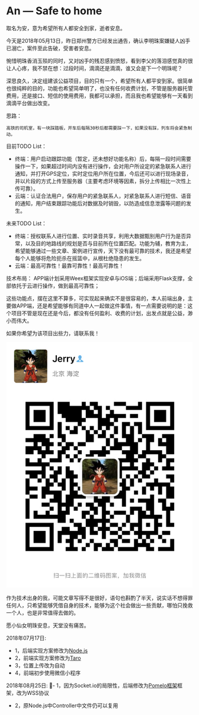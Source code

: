 # An — Safe to home

取名为安，意为希望所有人都安全到家，逝者安息。

今天是2018年05月13日，昨日郑州警方已经发出通告，确认李明珠案嫌疑人凶手已溺亡，案件至此告破，受害者安息。

惋惜明珠香消玉殒的同时，又对凶手的残忍感到愤怒，看到李父的落泪感觉真的很让人心疼，我不禁在想：过段时间，滴滴还是滴滴，谁又会是下一个明珠呢？

深思良久，决定组建该公益项目，目的只有一个，希望所有人都平安到家。很简单也很纯粹的目的，功能也希望简单明了，也没有任何收费计划，不管是服务器托管费用，还是接口、短信的使用费用，我都可以承担，而且我也希望能够有一天看到滴滴平台做出改变。

思路：
```
高铁的司机室，有一块踩踏板，开车后每隔30秒后都需要踩一下，如果没有踩，列车将会紧急制动。
```

目前TODO List：
- 终端：用户启动跟踪功能（暂定，还未想好功能名称）后，每隔一段时间需要操作一下，如果超过时间内没有进行操作，会对用户所设定的紧急联系人进行通知，并打开GPS定位，实时定位用户所在位置，今后还可以进行现场录音，并以片段的方式上传至服务器（主要考虑环境等因素，拆分上传相比一次性上传可靠）。
- 云端：认证合法用户，保存用户的紧急联系人，对紧急联系人进行短信、语音的通知，用户结束跟踪功能后对数据及时销毁，以防造成信息泄露等问题的发生。

未来TODO List：
- 终端：授权联系人进行位置、实时录音共享，利用大数据甄别用户行为是否异常，以及目的地路线的规划是否与目前所在位置匹配。功能为辅，教育为主，希望能够通过一些文章、案例进行宣传，天下没有最可靠的技术，我还是希望每个人能够将危险扼杀在摇篮中，从根杜绝隐患的发生。
- 云端：最高可靠性！最靠可靠性！最高可靠性！

技术布局：
APP端计划采用Weex框架实现安卓与iOS端；后端采用Flask支撑，全部依托于云进行操作，做到最高可靠性；

这些功能点，摆在这里不算多，可实现起来确实不是很容易的，本人前端出身，主要做APP端，还是希望能够有同道中人一起做这件事情，有一点需要说明的是：这个项目不管是现在还是今后，都没有任何盈利、收费的计划，出发点就是公益，渺小而伟大。

如果你希望为该项目出些力，请联系我！
<p align="center">
<img src="https://raw.githubusercontent.com/JerrySir/An/master/ContactMe.jpg" alt="Wechat QR code" title="Wechat QR code"/></a>
</p>

作为技术出身的我，可能文章写得不是很好，语句也斟酌了半天，说实话不想得罪任何人，只希望能够凭借自身的技术，能够为这个社会做出一些贡献，哪怕只挽救一个人，也是非常值得去做的。

愿小仙女明珠安息，天堂没有痛苦。

2018年07月17日:
- 1，后端实现方案修改为[Node.js](https://github.com/nodejs/node)
- 2，前端实现方案修改为[Taro](https://github.com/NervJS/taro)
- 3，位置上传改为自动
- 4，前端初步使用微信小程序

2018年08月25日:
- 1，因为Socket.io的局限性，后端修改为[Pomelo框架](https://github.com/NetEase/pomelo)框架，改为WSS协议
- 2，原Node.js中Controller中文件仍可以复用